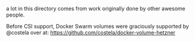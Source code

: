 a lot in this directory comes from work originally done
by other awesome people.

Before CSI support, Docker Swarm volumes
were graciously supported by @costela over at:
https://github.com/costela/docker-volume-hetzner